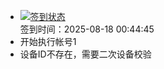 - [![签到状态](https://github.com/p7wm/Cloud189-Actions/actions/workflows/main.yml/badge.svg?branch=main)](https://github.com/p7wm/Cloud189-Actions/actions/workflows/main.yml) <br> 签到时间：2025-08-18 00:44:45
- 开始执行帐号1
- 设备ID不存在，需要二次设备校验
